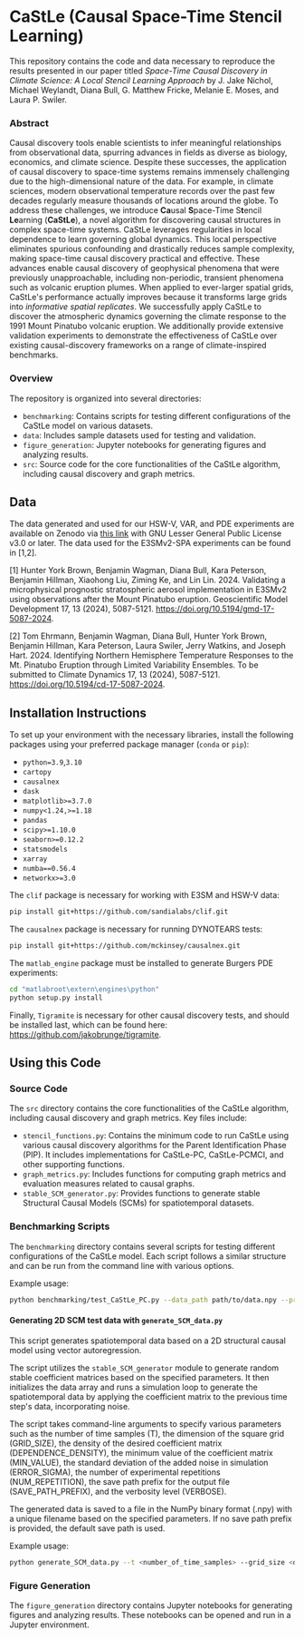 # CaStLe (**Ca**usal **S**pace-Time S**t**encil **Le**arning)

This repository contains the code and data necessary to reproduce the results presented in our paper titled *Space-Time Causal Discovery in Climate Science: A Local Stencil Learning Approach* by J. Jake Nichol, Michael Weylandt, Diana Bull, G. Matthew Fricke, Melanie E. Moses, and Laura P. Swiler.

### Abstract

Causal discovery tools enable scientists to infer meaningful relationships from observational data, spurring advances in fields as diverse as biology, economics, and climate science. Despite these successes, the application of causal discovery to space-time systems remains immensely challenging due to the high-dimensional nature of the data. For example, in climate sciences, modern observational temperature records over the past few decades regularly measure thousands of locations around the globe. To address these challenges, we introduce **Ca**usal **S**pace-Time S**t**encil **Le**arning (**CaStLe**), a novel algorithm for discovering causal structures in complex space-time systems. CaStLe leverages regularities in local dependence to learn governing global dynamics. This local perspective eliminates spurious confounding and drastically reduces sample complexity, making space-time causal discovery practical and effective. These advances enable causal discovery of geophysical phenomena that were previously unapproachable, including non-periodic, transient phenomena such as volcanic eruption plumes. When applied to ever-larger spatial grids, CaStLe's performance actually improves because it transforms large grids into *informative spatial replicates*. We successfully apply CaStLe to discover the atmospheric dynamics governing the climate response to the 1991 Mount Pinatubo volcanic eruption. We additionally provide extensive validation experiments to demonstrate the effectiveness of CaStLe over existing causal-discovery frameworks on a range of climate-inspired benchmarks.

### Overview

The repository is organized into several directories:

- `benchmarking`: Contains scripts for testing different configurations of the CaStLe model on various datasets.
- `data`: Includes sample datasets used for testing and validation.
- `figure_generation`: Jupyter notebooks for generating figures and analyzing results.
- `src`: Source code for the core functionalities of the CaStLe algorithm, including causal discovery and graph metrics.
 
 
## Data
 
The data generated and used for our HSW-V, VAR, and PDE experiments are available on Zenodo via [this link](https://zenodo.org/records/12701546?token=eyJhbGciOiJIUzUxMiJ9.eyJpZCI6IjZiODBjOGQ3LTc5NGMtNGZlYS1iMmZlLTM4MWY2ODk4ZjQ0MyIsImRhdGEiOnt9LCJyYW5kb20iOiI5YTZmNTY1ZjE5MzYyYWFmOGNmNzcxYTBhYWYzMjdmZCJ9.aki35C-lcVLEEbc4QCaxgvjkDIUZbzgWLkPwgnYtMOHYWtGdWKWChgtdQtxS14TqgYCuGRUwC7o8L0YZCggE-w) with GNU Lesser General Public License v3.0 or later. The data used for the E3SMv2-SPA experiments can be found in [1,2].

[1] Hunter York Brown, Benjamin Wagman, Diana Bull, Kara Peterson, Benjamin Hillman, Xiaohong Liu, Ziming Ke, and Lin Lin. 2024. Validating a microphysical prognostic stratospheric aerosol implementation in E3SMv2 using observations after the Mount Pinatubo eruption. Geoscientific Model Development 17, 13 (2024), 5087-5121. https://doi.org/10.5194/gmd-17-5087-2024.

[2] Tom Ehrmann, Benjamin Wagman, Diana Bull, Hunter York Brown, Benjamin Hillman, Kara Peterson, Laura Swiler, Jerry Watkins, and Joseph Hart. 2024. Identifying Northern Hemisphere Temperature Responses to the Mt. Pinatubo Eruption through Limited Variability Ensembles. To be submitted to Climate Dynamics 17, 13 (2024), 5087-5121. https://doi.org/10.5194/cd-17-5087-2024.
 
## Installation Instructions

To set up your environment with the necessary libraries, install the following packages using your preferred package manager (`conda` or `pip`):

- `python=3.9`,`3.10`
- `cartopy`
- `causalnex`
- `dask`
- `matplotlib>=3.7.0`
- `numpy<1.24,>=1.18`
- `pandas`
- `scipy>=1.10.0`
- `seaborn>=0.12.2`
- `statsmodels`
- `xarray`
- `numba==0.56.4`
- `networkx>=3.0`

The `clif` package is necessary for working with E3SM and HSW-V data:

```sh
pip install git+https://github.com/sandialabs/clif.git
```

The `causalnex` package is necessary for running DYNOTEARS tests:

```sh
pip install git+https://github.com/mckinsey/causalnex.git
```

The `matlab_engine` package must be installed to generate Burgers PDE experiments:
```sh
cd "matlabroot\extern\engines\python"
python setup.py install
```

Finally, `Tigramite` is necessary for other causal discovery tests, and should be installed last, which can be found here: https://github.com/jakobrunge/tigramite.

## Using this Code

### Source Code

The `src` directory contains the core functionalities of the CaStLe algorithm, including causal discovery and graph metrics. Key files include:

- `stencil_functions.py`: Contains the minimum code to run CaStLe using various causal discovery algorithms for the Parent Identification Phase (PIP). It includes implementations for CaStLe-PC, CaStLe-PCMCI, and other supporting functions.
- `graph_metrics.py`: Includes functions for computing graph metrics and evaluation measures related to causal graphs.
- `stable_SCM_generator.py`: Provides functions to generate stable Structural Causal Models (SCMs) for spatiotemporal datasets.
 
### Benchmarking Scripts

The `benchmarking` directory contains several scripts for testing different configurations of the CaStLe model. Each script follows a similar structure and can be run from the command line with various options.

Example usage:
```bash
python benchmarking/test_CaStLe_PC.py --data_path path/to/data.npy --print --verbose --time_alg
```

#### Generating 2D SCM test data with `generate_SCM_data.py`

This script generates spatiotemporal data based on a 2D structural causal model using vector autoregression.

The script utilizes the `stable_SCM_generator` module to generate random stable coefficient matrices based on the specified parameters. It then initializes the data array and runs a simulation loop to generate the spatiotemporal data by applying the coefficient matrix to the previous time step's data, incorporating noise.

The script takes command-line arguments to specify various parameters such as the number of time samples (T), the dimension of the square grid (GRID_SIZE), the density of the desired coefficient matrix (DEPENDENCE_DENSITY), the minimum value of the coefficient matrix (MIN_VALUE), the standard deviation of the added noise in simulation (ERROR_SIGMA), the number of experimental repetitions (NUM_REPETITION), the save path prefix for the output file (SAVE_PATH_PREFIX), and the verbosity level (VERBOSE).

The generated data is saved to a file in the NumPy binary format (.npy) with a unique filename based on the specified parameters. If no save path prefix is provided, the default save path is used.

Example usage:
```bash
python generate_SCM_data.py --t <number_of_time_samples> --grid_size <dimension_of_square_grid> --dependence_density <density_of_coefficient_matrix> --min_value <minimum_value_of_coefficient_matrix> --error_sigma <standard_deviation_of_noise> [--num_repetition <number_of_repetitions>] [--save_path_prefix <save_path_prefix>] [--verbose <verbosity_level>]
```

### Figure Generation

The `figure_generation` directory contains Jupyter notebooks for generating figures and analyzing results. These notebooks can be opened and run in a Jupyter environment.
